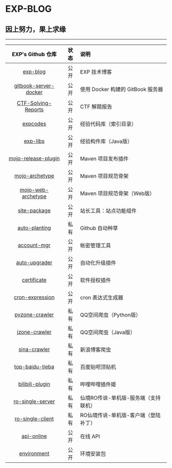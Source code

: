 # EXP-BLOG

## 因上努力，果上求缘

------

| <font color="black">EXP's Github 仓库</font> | <font color="black">状态</font> | <font color="black">说明</font> |
|:----:|:----:|:----|
| [exp-blog](https://github.com/lyy289065406/exp-blog) | 公开 | EXP 技术博客 |
| [gitbook-server-docker](https://github.com/lyy289065406/gitbook-server-docker) | 公开 | 使用 Docker 构建的 GitBook 服务器 |
| [CTF-Solving-Reports](https://github.com/lyy289065406/CTF-Solving-Reports) | 公开 | CTF 解题报告 |
| [expcodes](https://github.com/lyy289065406/expcodes) | 公开 | 经验代码库（索引目录） |
| [exp-libs](https://github.com/lyy289065406/exp-libs) | 公开 | 经验构件库（Java版） |
| [mojo-release-plugin](https://github.com/lyy289065406/mojo-release-plugin) | 公开 | Maven 项目发布插件 |
| [mojo-archetype](https://github.com/lyy289065406/mojo-archetype) | 公开 | Maven 项目规范骨架 |
| [mojo-web-archetype](https://github.com/lyy289065406/mojo-web-archetype) | 公开 | Maven 项目规范骨架（Web版） |
| [site-package](https://github.com/lyy289065406/site-package) | 公开 | 站长工具：站点功能组件 |
| [auto-planting](https://github.com/lyy289065406/auto-planting) | 私有 | Github 自动种草 |
| [account-mgr](https://github.com/lyy289065406/account-mgr) | 公开 | 帐密管理工具 |
| [auto-upgrader](https://github.com/lyy289065406/auto-upgrader) | 公开 | 自动化升级插件 |
| [certificate](https://github.com/lyy289065406/certificate) | 公开 | 软件授权插件 |
| [cron-expression](https://github.com/lyy289065406/cron-expression) | 公开 | cron 表达式生成器 |
| [pyzone-crawler](https://github.com/lyy289065406/pyzone-crawler) | 私有 | QQ空间爬虫（Python版） |
| [jzone-crawler](https://github.com/lyy289065406/jzone-crawler) | 私有 | QQ空间爬虫（Java版） |
| [sina-crawler](https://github.com/lyy289065406/sina-crawler) | 私有 | 新浪博客爬虫 |
| [top-baidu-tieba](https://github.com/lyy289065406/top-baidu-tieba) | 私有 | 百度贴吧顶贴机 |
| [bilibili-plugin](https://github.com/lyy289065406/bilibili-plugin) | 私有 | 哔哩哔哩插件姬 |
| [ro-single-server](https://github.com/lyy289065406/ro-single-server) | 私有 | 仙境RO传说-单机版-服务端（支持联机） |
| [ro-single-client](https://github.com/lyy289065406/ro-single-client) | 私有 | RO仙境传说-单机版-客户端（登陆补丁） |
| [api-online](https://github.com/lyy289065406/api-online) | 公开 | 在线 API |
| [environment](https://github.com/lyy289065406/environment) | 公开 | 环境安装包 |

